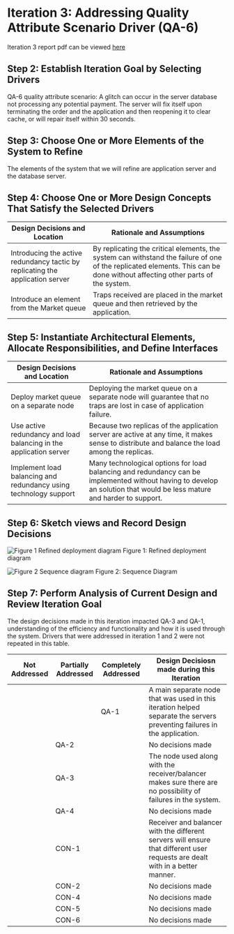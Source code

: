# Iteration 3: Addressing Quality Attribute Scenario Driver (QA-6)

Iteration 3 report pdf can be viewed [here](https://github.com/nivethagnan/SOFE3650U-Final-Project/blob/main/Iteration%203/Iteration%203.pdf)

## Step 2: Establish Iteration Goal by Selecting Drivers

QA-6  quality  attribute  scenario: 
A glitch can occur in the server database not processing any potential payment. The server will fix itself upon terminating the order and the application and then reopening it to clear cache, or will repair itself within 30 seconds.

## Step 3: Choose One or More Elements of the System to Refine

The elements of the system that we will refine are application server and the database server. 

## Step 4: Choose One or More Design Concepts That Satisfy the Selected Drivers

| Design Decisions and Location | Rationale and Assumptions |
| --- | --- |
| Introducing the active redundancy tactic by replicating the application server | By replicating the critical elements, the system can withstand the failure of one of the  replicated elements. This can be done without affecting other parts of the system. |
| Introduce an element from the Market queue | Traps received are placed in the market queue and then retrieved by the application.  |

## Step 5:  Instantiate Architectural  Elements, Allocate  Responsibilities, and Define Interfaces

| Design Decisions and Location | Rationale and Assumptions |
| --- | --- |
| Deploy market queue on  a separate node | Deploying the market queue on a separate node will guarantee that no traps are lost in case of application failure. |
| Use active redundancy and load balancing in  the application server | Because two replicas of the application server are active at any time,  it makes sense to distribute and balance the load among the replicas. |
| Implement load balancing and redundancy using technology support | Many technological options for load balancing and redundancy can  be  implemented without having to develop an solution that would be less mature and harder to support. |

## Step 6: Sketch views and Record Design Decisions 

![Figure 1 Refined deployment diagram](https://user-images.githubusercontent.com/80362439/144946162-024a11cf-c80a-41ff-90ff-6201d854274c.png)
Figure 1: Refined deployment diagram

![Figure 2 Sequence diagram](https://user-images.githubusercontent.com/80362439/144946174-510fc2ef-abdf-4be8-a5a8-f4c3a695fef0.png)
Figure 2: Sequence Diagram

## Step 7: Perform Analysis of Current Design and Review Iteration Goal

The design decisions made in this iteration impacted QA-3 and QA-1, understanding of the efficiency and functionality and how it is used through the system. Drivers that were addressed in iteration 1 and 2 were not repeated in this table.

| Not Addressed | Partially Addressed | Completely Addressed | Design Decisiosn made during this Iteration | 
| --- | --- | --- | --- |
| | | QA-1 | A main separate node that was used in this iteration helped separate the servers preventing failures in the application. |
| | QA-2 | | No decisions made |
| | QA-3 | | The node used along with the receiver/balancer makes sure there are no possibility of failures in the system. |
| | QA-4 | | No decisions made |
| | CON-1 | | Receiver and balancer with the different servers will ensure that different user requests are dealt with in a better manner. |
| | CON-2 | | No decisions made |
| | CON-4 | | No decisions made |
| | CON-5 | | No decisions made |
| | CON-6 | | No decisions made |


